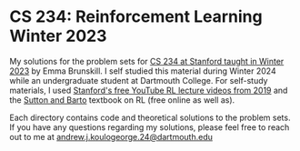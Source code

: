 # CS 234: Reinforcement Learning Winter 2023
My solutions for the problem sets for [CS 234 at Stanford taught in Winter 2023]([url](https://web.stanford.edu/class/cs234/)) by Emma Brunskill. I self studied this material during Winter 2024 while an undergraduate student at Dartmouth College. For self-study materials, I used [Stanford's free YouTube RL lecture videos from 2019]([url](https://www.youtube.com/watch?v=FgzM3zpZ55o)) and the [Sutton and Barto]([url](http://incompleteideas.net/book/the-book-2nd.html)) textbook on RL (free online as well as).

Each directory contains code and theoretical solutions to the problem sets. If you have any questions regarding my solutions, please feel free to reach out to me at andrew.j.koulogeorge.24@dartmouth.edu
